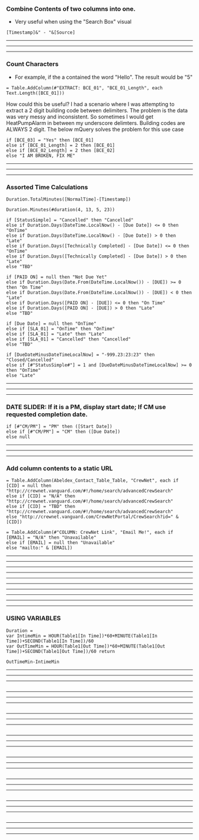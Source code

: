 ### Combine Contents of two columns into one.
 - Very useful when using the "Search Box" visual
```
[Timestamp]&" - "&[Source]
```
***
***
***
### Count Characters
 - For example, if the a contained the word "Hello". The result would be "5"
```
= Table.AddColumn(#"EXTRACT: BCE_01", "BCE_01_Length", each Text.Length([BCE_01]))
```
How could this be useful? I had a scenario where I was attempting to extract a 2 digit building code between delimiters. The problem is the data was very messy and inconsistent. So sometimes I would get HeatPumpAlarm in between my underscore delimters. Building codes are ALWAYS 2 digit. The below mQuery solves the problem for this use case
```
if [BCE_03] = "Yes" then [BCE_01]
else if [BCE_01_Length] = 2 then [BCE_01]
else if [BCE_02_Length] = 2 then [BCE_02]
else "I AM BROKEN, FIX ME"
```
***
***
***
### Assorted Time Calculations
```
Duration.TotalMinutes([NormalTime]-[Timestamp])
```
```
Duration.Minutes(#duration(4, 13, 5, 23))
```
```
if [StatusSimple] = "Cancelled" then "Cancelled"
else if Duration.Days(DateTime.LocalNow() - [Due Date]) <= 0 then "OnTime"
else if Duration.Days(DateTime.LocalNow() - [Due Date]) > 0 then "Late"
else if Duration.Days([Technically Completed] - [Due Date]) <= 0 then "OnTime"
else if Duration.Days([Technically Completed] - [Due Date]) > 0 then "Late"
else "TBD"
```
```
if [PAID ON] = null then "Not Due Yet"
else if Duration.Days(Date.From(DateTime.LocalNow()) - [DUE]) >= 0 then "On Time"
else if Duration.Days(Date.From(DateTime.LocalNow()) - [DUE]) < 0 then "Late"
else if Duration.Days([PAID ON] - [DUE]) <= 0 then "On Time"
else if Duration.Days([PAID ON] - [DUE]) > 0 then "Late"
else "TBD"
```
```
if [Due Date] = null then "OnTime"
else if [SLA_01] = "OnTime" then "OnTime"
else if [SLA_01] = "Late" then "Late"
else if [SLA_01] = "Cancelled" then "Cancelled"
else "TBD"
```
```
if [DueDateMinusDateTimeLocalNow] = "-999.23:23:23" then "Closed/Cancelled"
else if [#"StatusSimple#"] = 1 and [DueDateMinusDateTimeLocalNow] >= 0 then "OnTime"
else "Late"
```
***
***
***
### DATE SLIDER: If it is a PM, display start date; If CM use requested completion date.
```
if [#"CM/PM"] = "PM" then ([Start Date])
else if [#"CM/PM"] = "CM" then ([Due Date])
else null
```
***
***
***
### Add column contents to a static URL
```
= Table.AddColumn(Abeldex_Contact_Table_Table, "CrewNet", each if [CID] = null then "http://crewnet.vanguard.com/#!/home/search/advancedCrewSearch" 
else if [CID] = "N/A" then "http://crewnet.vanguard.com/#!/home/search/advancedCrewSearch" 
else if [CID] = "TBD" then "http://crewnet.vanguard.com/#!/home/search/advancedCrewSearch"
else "http://crewnet.vanguard.com/CrewNetPortal/CrewSearch?id=" & [CID])
```
```
= Table.AddColumn(#"COLUMN: CrewNet Link", "Email Me!", each if [EMAIL] = "N/A" then "Unavailable"
else if [EMAIL] = null then "Unavailable"
else "mailto:" & [EMAIL])
```
***
***
***
***
***
***
***
***
***
***
### USING VARIABLES
```
Duration =
var IntimeMin = HOUR(Table1[In Time])*60+MINUTE(Table1[In Time])+SECOND(Table1[In Time])/60
var OutTimeMin = HOUR(Table1[Out Time])*60+MINUTE(Table1[Out Time])+SECOND(Table1[Out Time])/60 return

OutTimeMin-IntimeMin
```
***
***
***
```

```
***
***
***
```

```
***
***
***
```

```
***
***
***
```

```
***
***
***
```

```
***
***
***
```

```
***
***
***
```

```
***
***
***
